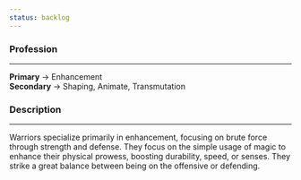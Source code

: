 ```yaml
---
status: backlog
---
```

### Profession  
---  
**Primary** -> Enhancement  
**Secondary** -> Shaping, Animate, Transmutation  
  
### Description  
---  
Warriors specialize primarily in enhancement, focusing on brute force through strength and defense. They focus on the simple usage of magic to enhance their physical prowess, boosting durability, speed, or senses. They strike a great balance between being on the offensive or defending.